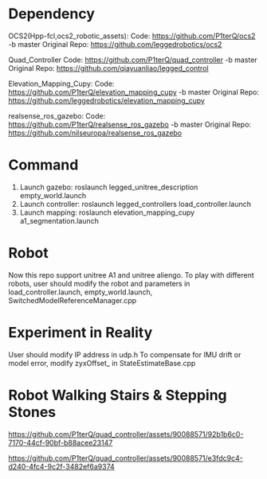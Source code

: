 # Dependency
OCS2(Hpp-fcl,ocs2_robotic_assets): 
Code: https://github.com/P1terQ/ocs2 -b master
Original Repo: https://github.com/leggedrobotics/ocs2

Quad_Controller
Code: https://github.com/P1terQ/quad_controller -b master
Original Repo: https://github.com/qiayuanliao/legged_control

Elevation_Mapping_Cupy: 
Code: https://github.com/P1terQ/elevation_mapping_cupy -b master
Original Repo: https://github.com/leggedrobotics/elevation_mapping_cupy

realsense_ros_gazebo:
Code: https://github.com/P1terQ/realsense_ros_gazebo -b master
Original Repo: https://github.com/nilseuropa/realsense_ros_gazebo


# Command
1. Launch gazebo: roslaunch legged_unitree_description empty_world.launch
2. Launch controller: roslaunch legged_controllers load_controller.launch
3. Launch mapping: roslaunch elevation_mapping_cupy a1_segmentation.launch

# Robot
Now this repo support unitree A1 and unitree aliengo. To play with different robots, user should modify the robot and parameters in load_controller.launch,  empty_world.launch, SwitchedModelReferenceManager.cpp

# Experiment in Reality
User should modify IP address in udp.h
To compensate for IMU drift or model error, modify zyxOffset_ in StateEstimateBase.cpp

# Robot Walking Stairs & Stepping Stones
https://github.com/P1terQ/quad_controller/assets/90088571/92b1b6c0-7170-44cf-90bf-b88acee23147

https://github.com/P1terQ/quad_controller/assets/90088571/e3fdc9c4-d240-4fc4-9c2f-3482ef6a9374

